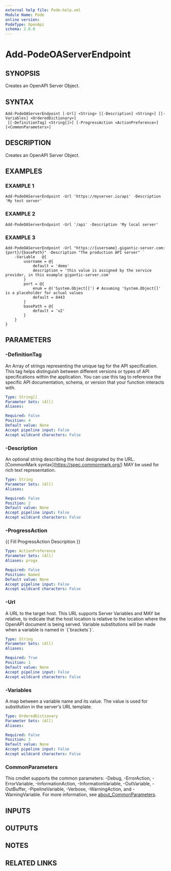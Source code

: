 ```yaml
---
external help file: Pode-help.xml
Module Name: Pode
online version:
PodeType: OpenApi
schema: 2.0.0
---
```


# Add-PodeOAServerEndpoint

## SYNOPSIS
Creates an OpenAPI Server Object.

## SYNTAX

```
Add-PodeOAServerEndpoint [-Url] <String> [[-Description] <String>] [[-Variables] <OrderedDictionary>]
 [[-DefinitionTag] <String[]>] [-ProgressAction <ActionPreference>] [<CommonParameters>]
```

## DESCRIPTION
Creates an OpenAPI Server Object.

## EXAMPLES

### EXAMPLE 1
```
Add-PodeOAServerEndpoint -Url 'https://myserver.io/api' -Description 'My test server'
```

### EXAMPLE 2
```
Add-PodeOAServerEndpoint -Url '/api' -Description 'My local server'
```

### EXAMPLE 3
```
Add-PodeOAServerEndpoint -Url "https://{username}.gigantic-server.com:{port}/{basePath}" -Description "The production API server" `
    -Variable   @{
        username = @{
            default = 'demo'
            description = 'this value is assigned by the service provider, in this example gigantic-server.com'
        }
        port = @{
            enum = @('System.Object[]') # Assuming 'System.Object[]' is a placeholder for actual values
            default = 8443
        }
        basePath = @{
            default = 'v2'
        }
    }
}
```

## PARAMETERS

### -DefinitionTag
An Array of strings representing the unique tag for the API specification.
This tag helps distinguish between different versions or types of API specifications within the application.
You can use this tag to reference the specific API documentation, schema, or version that your function interacts with.

```yaml
Type: String[]
Parameter Sets: (All)
Aliases:

Required: False
Position: 4
Default value: None
Accept pipeline input: False
Accept wildcard characters: False
```

### -Description
An optional string describing the host designated by the URL.
\[CommonMark syntax\](https://spec.commonmark.org/) MAY be used for rich text representation.

```yaml
Type: String
Parameter Sets: (All)
Aliases:

Required: False
Position: 2
Default value: None
Accept pipeline input: False
Accept wildcard characters: False
```

### -ProgressAction
{{ Fill ProgressAction Description }}

```yaml
Type: ActionPreference
Parameter Sets: (All)
Aliases: proga

Required: False
Position: Named
Default value: None
Accept pipeline input: False
Accept wildcard characters: False
```

### -Url
A URL to the target host. 
This URL supports Server Variables and MAY be relative, to indicate that the host location is relative to the location where the OpenAPI document is being served.
Variable substitutions will be made when a variable is named in \`{\`brackets\`}\`.

```yaml
Type: String
Parameter Sets: (All)
Aliases:

Required: True
Position: 1
Default value: None
Accept pipeline input: False
Accept wildcard characters: False
```

### -Variables
A map between a variable name and its value. 
The value is used for substitution in the server's URL template.

```yaml
Type: OrderedDictionary
Parameter Sets: (All)
Aliases:

Required: False
Position: 3
Default value: None
Accept pipeline input: False
Accept wildcard characters: False
```

### CommonParameters
This cmdlet supports the common parameters: -Debug, -ErrorAction, -ErrorVariable, -InformationAction, -InformationVariable, -OutVariable, -OutBuffer, -PipelineVariable, -Verbose, -WarningAction, and -WarningVariable. For more information, see [about_CommonParameters](http://go.microsoft.com/fwlink/?LinkID=113216).

## INPUTS

## OUTPUTS

## NOTES

## RELATED LINKS
